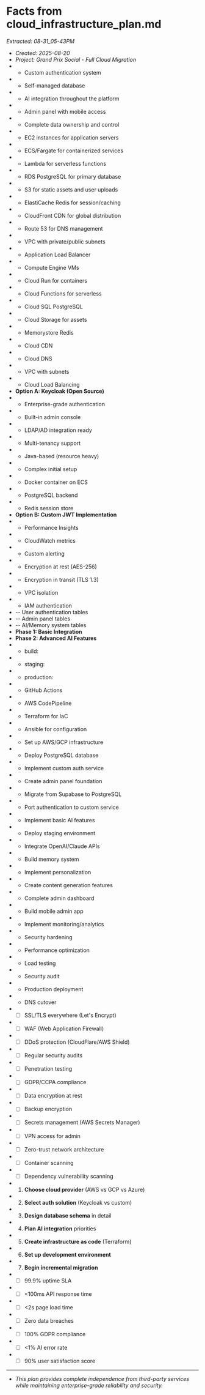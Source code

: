 # Facts from cloud_infrastructure_plan.md
*Extracted: 08-31_05-43PM*

- *Created: 2025-08-20*
- *Project: Grand Prix Social - Full Cloud Migration*
- - Custom authentication system
- - Self-managed database
- - AI integration throughout the platform
- - Admin panel with mobile access
- - Complete data ownership and control
- - EC2 instances for application servers
- - ECS/Fargate for containerized services
- - Lambda for serverless functions
- - RDS PostgreSQL for primary database
- - S3 for static assets and user uploads
- - ElastiCache Redis for session/caching
- - CloudFront CDN for global distribution
- - Route 53 for DNS management
- - VPC with private/public subnets
- - Application Load Balancer
- - Compute Engine VMs
- - Cloud Run for containers
- - Cloud Functions for serverless
- - Cloud SQL PostgreSQL
- - Cloud Storage for assets
- - Memorystore Redis
- - Cloud CDN
- - Cloud DNS
- - VPC with subnets
- - Cloud Load Balancing
- **Option A: Keycloak (Open Source)**
- - Enterprise-grade authentication
- - Built-in admin console
- - LDAP/AD integration ready
- - Multi-tenancy support
- - Java-based (resource heavy)
- - Complex initial setup
- - Docker container on ECS
- - PostgreSQL backend
- - Redis session store
- **Option B: Custom JWT Implementation**
- - Performance Insights
- - CloudWatch metrics
- - Custom alerting
- - Encryption at rest (AES-256)
- - Encryption in transit (TLS 1.3)
- - VPC isolation
- - IAM authentication
- -- User authentication tables
- -- Admin panel tables
- -- AI/Memory system tables
- **Phase 1: Basic Integration**
- **Phase 2: Advanced AI Features**
- - build:
- - staging:
- - production:
- - GitHub Actions
- - AWS CodePipeline
- - Terraform for IaC
- - Ansible for configuration
- - Set up AWS/GCP infrastructure
- - Deploy PostgreSQL database
- - Implement custom auth service
- - Create admin panel foundation
- - Migrate from Supabase to PostgreSQL
- - Port authentication to custom service
- - Implement basic AI features
- - Deploy staging environment
- - Integrate OpenAI/Claude APIs
- - Build memory system
- - Implement personalization
- - Create content generation features
- - Complete admin dashboard
- - Build mobile admin app
- - Implement monitoring/analytics
- - Security hardening
- - Performance optimization
- - Load testing
- - Security audit
- - Production deployment
- - DNS cutover
- - [ ] SSL/TLS everywhere (Let's Encrypt)
- - [ ] WAF (Web Application Firewall)
- - [ ] DDoS protection (CloudFlare/AWS Shield)
- - [ ] Regular security audits
- - [ ] Penetration testing
- - [ ] GDPR/CCPA compliance
- - [ ] Data encryption at rest
- - [ ] Backup encryption
- - [ ] Secrets management (AWS Secrets Manager)
- - [ ] VPN access for admin
- - [ ] Zero-trust network architecture
- - [ ] Container scanning
- - [ ] Dependency vulnerability scanning
- 1. **Choose cloud provider** (AWS vs GCP vs Azure)
- 2. **Select auth solution** (Keycloak vs custom)
- 3. **Design database schema** in detail
- 4. **Plan AI integration** priorities
- 5. **Create infrastructure as code** (Terraform)
- 6. **Set up development environment**
- 7. **Begin incremental migration**
- - [ ] 99.9% uptime SLA
- - [ ] <100ms API response time
- - [ ] <2s page load time
- - [ ] Zero data breaches
- - [ ] 100% GDPR compliance
- - [ ] <1% AI error rate
- - [ ] 90% user satisfaction score
- ---
- *This plan provides complete independence from third-party services while maintaining enterprise-grade reliability and security.*
